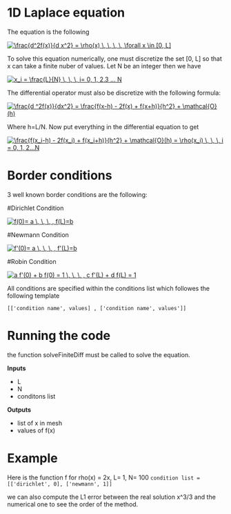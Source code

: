 # 1D Laplace equation
The equation is the following

<a href="https://www.codecogs.com/eqnedit.php?latex=\frac{d^2f(x)}{d&space;x^2}&space;=&space;\rho(x)&space;\,&space;\,&space;\,&space;\,&space;\forall&space;x&space;\in&space;[0,&space;L]" target="_blank"><img src="https://latex.codecogs.com/gif.latex?\frac{d^2f(x)}{d&space;x^2}&space;=&space;\rho(x)&space;\,&space;\,&space;\,&space;\,&space;\forall&space;x&space;\in&space;[0,&space;L]" title="\frac{d^2f(x)}{d x^2} = \rho(x) \, \, \, \, \forall x \in [0, L]" /></a>

To solve this equation numerically, one must discretize the set [0, L] so that x can take a finite nuber of values. Let N be an integer then we have

<a href="https://www.codecogs.com/eqnedit.php?latex=x_i&space;=&space;\frac{L}{N}&space;\,&space;\,&space;\,&space;i=&space;0,&space;1,&space;2,3&space;...&space;N" target="_blank"><img src="https://latex.codecogs.com/gif.latex?x_i&space;=&space;\frac{L}{N}&space;\,&space;\,&space;\,&space;i=&space;0,&space;1,&space;2,3&space;...&space;N" title="x_i = \frac{L}{N} \, \, \, i= 0, 1, 2,3 ... N" /></a>

The differential operator must also be discretize with the following formula:

<a href="https://www.codecogs.com/eqnedit.php?latex=\frac{d&space;^2f(x)}{dx^2}&space;=&space;\frac{f(x-h)&space;-&space;2f(x)&space;&plus;&space;f(x&plus;h)}{h^2}&space;&plus;&space;\mathcal{O}(h)" target="_blank"><img src="https://latex.codecogs.com/gif.latex?\frac{d&space;^2f(x)}{dx^2}&space;=&space;\frac{f(x-h)&space;-&space;2f(x)&space;&plus;&space;f(x&plus;h)}{h^2}&space;&plus;&space;\mathcal{O}(h)" title="\frac{d ^2f(x)}{dx^2} = \frac{f(x-h) - 2f(x) + f(x+h)}{h^2} + \mathcal{O}(h)" /></a>

Where h=L/N. Now put everything in the differential equation to get

<a href="https://www.codecogs.com/eqnedit.php?latex=\frac{f(x_i-h)&space;-&space;2f(x_i)&space;&plus;&space;f(x_i&plus;h)}{h^2}&space;&plus;&space;\mathcal{O}(h)&space;=&space;\rho(x_i)&space;\,&space;\,&space;\,&space;i&space;=&space;0,&space;1,&space;2...N" target="_blank"><img src="https://latex.codecogs.com/gif.latex?\frac{f(x_i-h)&space;-&space;2f(x_i)&space;&plus;&space;f(x_i&plus;h)}{h^2}&space;&plus;&space;\mathcal{O}(h)&space;=&space;\rho(x_i)&space;\,&space;\,&space;\,&space;i&space;=&space;0,&space;1,&space;2...N" title="\frac{f(x_i-h) - 2f(x_i) + f(x_i+h)}{h^2} + \mathcal{O}(h) = \rho(x_i) \, \, \, i = 0, 1, 2...N" /></a>


# Border conditions
3 well known border conditions are the following:

#Dirichlet Condition

<a href="https://www.codecogs.com/eqnedit.php?latex=f(0)=&space;a&space;\,&space;\,&space;\,&space;,&space;f(L)=b" target="_blank"><img src="https://latex.codecogs.com/gif.latex?f(0)=&space;a&space;\,&space;\,&space;\,&space;,&space;f(L)=b" title="f(0)= a \, \, \, , f(L)=b" /></a>

#Newmann Condition

<a href="https://www.codecogs.com/eqnedit.php?latex=f'(0)=&space;a&space;\,&space;\,&space;\,&space;,&space;f'(L)=b" target="_blank"><img src="https://latex.codecogs.com/gif.latex?f'(0)=&space;a&space;\,&space;\,&space;\,&space;,&space;f'(L)=b" title="f'(0)= a \, \, \, , f'(L)=b" /></a>

#Robin Condition

<a href="https://www.codecogs.com/eqnedit.php?latex=a&space;f'(0)&space;&plus;&space;b&space;f(0)&space;=&space;1&space;\,&space;\,&space;\,&space;,&space;c&space;f'(1)&space;&plus;&space;d&space;f(1)&space;=&space;1" target="_blank"><img src="https://latex.codecogs.com/gif.latex?a&space;f'(0)&space;&plus;&space;b&space;f(0)&space;=&space;1&space;\,&space;\,&space;\,&space;,&space;c&space;f'(L)&space;&plus;&space;d&space;f(L)&space;=&space;1" title="a f'(0) + b f(0) = 1 \, \, \, , c f'(L) + d f(L) = 1" /></a>

All conditions are specified within the conditions list which followes the following template

``` [['condition name', values] , ['condition name', values']] ```

# Running the code
the function solveFiniteDiff must be called to solve the equation.

__Inputs__
- L
- N
- conditons list

__Outputs__
- list of x in mesh
- values of f(x)

# Example
Here is the function f for rho(x) = 2x, L= 1, N= 100
```condition list = [['dirichlet', 0], ['newmann', 1]]```

we can also compute the L1 error between the real solution x^3/3 and the numerical one to see the order of the method.

